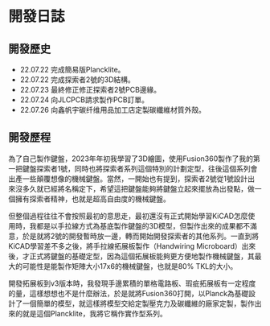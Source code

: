 # 開發日誌

## 開發歷史

- 22.07.22 完成簡易版Plancklite。
- 22.07.22 完成探索者2號的3D結構。
- 22.07.23 最終修正修正探索者2號PCB邊緣。
- 22.07.24 向JLCPCB請求製作PCB訂單。
- 22.07.26 向鑫帆宇碳纤维用品加工店定製碳纖維材質外殼。

## 開發歷程

為了自己製作鍵盤，2023年年初我學習了3D繪圖，使用Fusion360製作了我的第一把鍵盤探索者1號，同時也將探索者系列這個特別的計劃定型，往後這個系列會出產一些顛覆想像的機械鍵盤。當然，一開始也有提到，探索者2號從1號設計出來沒多久就已經將名稱定下，希望這把鍵盤能夠將鍵盤立起來擺放為出發點，做一個擁有探索者精神，也就是超高自由度的機械鍵盤。

但整個過程往往不會按照最初的意思走，最初還沒有正式開始學習KiCAD怎麼使用時，我都是以手拉線方式為基底製作鍵盤的3D模型，但製作出來的成果都不滿意，於是就將2號的開發暫時放一邊，轉而開始開發探索者的其他系列。一直到將KiCAD學習差不多之後，將手拉線拓展板製作（Handwiring Microboard）出來後，才正式將鍵盤的基礎定型，因為這個拓展板能夠更方便地製作機械鍵盤，其最大的可能性是能製作矩陣大小17x6的機械鍵盤，也就是80% TKL的大小。

開發拓展板到v3版本時，我發現手邊累積的單格電路板、瑕疵拓展板有一定程度的量，這樣想想也不是什麼辦法，於是就將Fusion360打開，以Planck為基礎設計了一個簡單的模型，就這樣將模型交給定製壓克力及碳纖維的廠家定製，製作出來的就是這個Plancklite，我將它稱作實作型系列。

